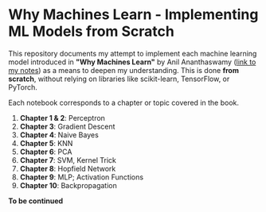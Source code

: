 # Why Machines Learn - Implementing ML Models from Scratch

This repository documents my attempt to implement each machine learning model introduced in **"Why Machines Learn"** by Anil Ananthaswamy ([link to my notes](https://docs.google.com/document/d/1Hrf53c2MieounLZvZdI0nRKwXyUtg-Wa3mZUfLjJJ7M/edit?usp=sharing)) as a means to deepen my understanding. This is done **from scratch**, without relying on libraries like scikit-learn, TensorFlow, or PyTorch.

Each notebook corresponds to a chapter or topic covered in the book.

1. **Chapter 1 & 2**: Perceptron
2. **Chapter 3**: Gradient Descent
3. **Chapter 4**: Naive Bayes
4. **Chapter 5**: KNN
5. **Chapter 6**: PCA
6. **Chapter 7**: SVM, Kernel Trick
7. **Chapter 8**: Hopfield Network 
8. **Chapter 9**: MLP; Activation Functions
9. **Chapter 10**: Backpropagation

**To be continued**
